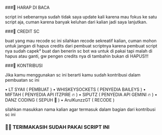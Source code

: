 ###📝 HARAP DI BACA

script ini sebenarnya sudah tidak saya update kali karena mau fokus ke satu script aja, cuman karena banyak keluhan dari kalian jadi saya lanjutkan.

###📌 CREDIT SC

buat yang mau recode sc ini silahkan recode sekreatif kalian, cuman mohon untuk jangan di hapus credits dari pembuat scriptnya karena pembuat script nya sudah capek² buat dan benerin sc bot wa untuk di pakai tapi malah di hapus atau ganti, gw pengen credits nya di tambahin bukan di HAPUS!!!

###👤 KONTRIBUSI

Jika kamu menggunakan sc ini berarti kamu sudah kontribusi dalam pembuatan sc ini

• LT SYAII ( PEMBUAT )
• WHISKEYSOCKETS ( PENYEDIA BAILEYS )
• MIFTAH ( PENYEDIA API ITZPIRE 🔥 )
• SIPUTZ ( PENYEDIA API GEMINI 🔥 )
• DANZ CODING ( SEPUH 🗿 )
• ArulKunzzGT ( RECODE )

silahkan masukkan nama kalian agar termasuk dalam bagian dari kontribusi sc ini

### 🙏🏼 TERIMAKASIH SUDAH PAKAI SCRIPT INI 